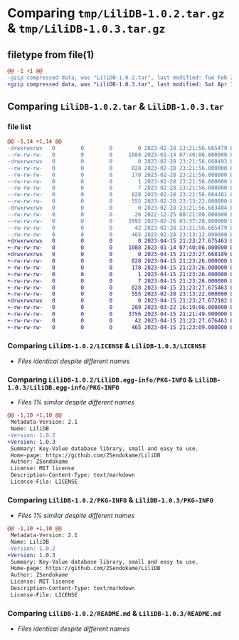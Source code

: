 # Comparing `tmp/LiliDB-1.0.2.tar.gz` & `tmp/LiliDB-1.0.3.tar.gz`

## filetype from file(1)

```diff
@@ -1 +1 @@
-gzip compressed data, was "LiliDB-1.0.2.tar", last modified: Tue Feb 28 23:21:56 2023, max compression
+gzip compressed data, was "LiliDB-1.0.3.tar", last modified: Sat Apr 15 21:23:27 2023, max compression
```

## Comparing `LiliDB-1.0.2.tar` & `LiliDB-1.0.3.tar`

### file list

```diff
@@ -1,14 +1,14 @@
-drwxrwxrwx   0        0        0        0 2023-02-28 23:21:56.665479 LiliDB-1.0.2/
--rw-rw-rw-   0        0        0     1088 2023-01-14 07:40:06.000000 LiliDB-1.0.2/LICENSE
-drwxrwxrwx   0        0        0        0 2023-02-28 23:21:56.660493 LiliDB-1.0.2/LiliDB.egg-info/
--rw-rw-rw-   0        0        0      828 2023-02-28 23:21:56.000000 LiliDB-1.0.2/LiliDB.egg-info/PKG-INFO
--rw-rw-rw-   0        0        0      178 2023-02-28 23:21:56.000000 LiliDB-1.0.2/LiliDB.egg-info/SOURCES.txt
--rw-rw-rw-   0        0        0        1 2023-02-28 23:21:56.000000 LiliDB-1.0.2/LiliDB.egg-info/dependency_links.txt
--rw-rw-rw-   0        0        0        7 2023-02-28 23:21:56.000000 LiliDB-1.0.2/LiliDB.egg-info/top_level.txt
--rw-rw-rw-   0        0        0      828 2023-02-28 23:21:56.664481 LiliDB-1.0.2/PKG-INFO
--rw-rw-rw-   0        0        0      555 2023-02-28 23:13:22.000000 LiliDB-1.0.2/README.md
-drwxrwxrwx   0        0        0        0 2023-02-28 23:21:56.663484 LiliDB-1.0.2/lilidb/
--rw-rw-rw-   0        0        0       26 2022-12-25 08:21:00.000000 LiliDB-1.0.2/lilidb/__init__.py
--rw-rw-rw-   0        0        0     2892 2023-02-26 03:37:28.000000 LiliDB-1.0.2/lilidb/db.py
--rw-rw-rw-   0        0        0       42 2023-02-28 23:21:56.665479 LiliDB-1.0.2/setup.cfg
--rw-rw-rw-   0        0        0      465 2023-02-28 23:13:12.000000 LiliDB-1.0.2/setup.py
+drwxrwxrwx   0        0        0        0 2023-04-15 21:23:27.675463 LiliDB-1.0.3/
+-rw-rw-rw-   0        0        0     1088 2023-01-14 07:40:06.000000 LiliDB-1.0.3/LICENSE
+drwxrwxrwx   0        0        0        0 2023-04-15 21:23:27.668189 LiliDB-1.0.3/LiliDB.egg-info/
+-rw-rw-rw-   0        0        0      828 2023-04-15 21:23:26.000000 LiliDB-1.0.3/LiliDB.egg-info/PKG-INFO
+-rw-rw-rw-   0        0        0      178 2023-04-15 21:23:26.000000 LiliDB-1.0.3/LiliDB.egg-info/SOURCES.txt
+-rw-rw-rw-   0        0        0        1 2023-04-15 21:23:26.000000 LiliDB-1.0.3/LiliDB.egg-info/dependency_links.txt
+-rw-rw-rw-   0        0        0        7 2023-04-15 21:23:26.000000 LiliDB-1.0.3/LiliDB.egg-info/top_level.txt
+-rw-rw-rw-   0        0        0      828 2023-04-15 21:23:27.675463 LiliDB-1.0.3/PKG-INFO
+-rw-rw-rw-   0        0        0      555 2023-02-28 23:13:22.000000 LiliDB-1.0.3/README.md
+drwxrwxrwx   0        0        0        0 2023-04-15 21:23:27.672182 LiliDB-1.0.3/lilidb/
+-rw-rw-rw-   0        0        0      289 2023-03-22 16:19:06.000000 LiliDB-1.0.3/lilidb/__init__.py
+-rw-rw-rw-   0        0        0     3756 2023-04-15 21:21:49.000000 LiliDB-1.0.3/lilidb/db.py
+-rw-rw-rw-   0        0        0       42 2023-04-15 21:23:27.676463 LiliDB-1.0.3/setup.cfg
+-rw-rw-rw-   0        0        0      465 2023-04-15 21:23:09.000000 LiliDB-1.0.3/setup.py
```

### Comparing `LiliDB-1.0.2/LICENSE` & `LiliDB-1.0.3/LICENSE`

 * *Files identical despite different names*

### Comparing `LiliDB-1.0.2/LiliDB.egg-info/PKG-INFO` & `LiliDB-1.0.3/LiliDB.egg-info/PKG-INFO`

 * *Files 1% similar despite different names*

```diff
@@ -1,10 +1,10 @@
 Metadata-Version: 2.1
 Name: LiliDB
-Version: 1.0.2
+Version: 1.0.3
 Summary: Key-Value database library, small and easy to use.
 Home-page: https://github.com/ZSendokame/LiliDB
 Author: ZSendokame
 License: MIT license
 Description-Content-Type: text/markdown
 License-File: LICENSE
```

### Comparing `LiliDB-1.0.2/PKG-INFO` & `LiliDB-1.0.3/PKG-INFO`

 * *Files 1% similar despite different names*

```diff
@@ -1,10 +1,10 @@
 Metadata-Version: 2.1
 Name: LiliDB
-Version: 1.0.2
+Version: 1.0.3
 Summary: Key-Value database library, small and easy to use.
 Home-page: https://github.com/ZSendokame/LiliDB
 Author: ZSendokame
 License: MIT license
 Description-Content-Type: text/markdown
 License-File: LICENSE
```

### Comparing `LiliDB-1.0.2/README.md` & `LiliDB-1.0.3/README.md`

 * *Files identical despite different names*

